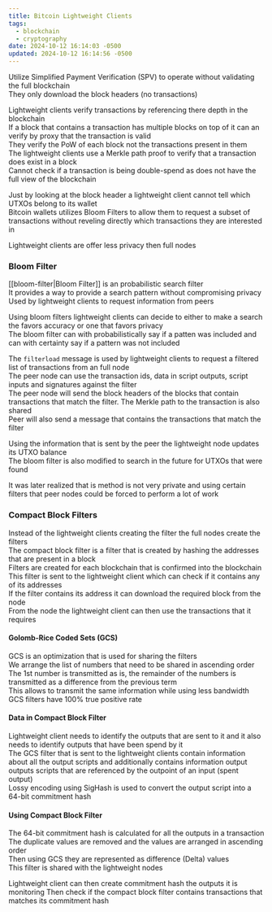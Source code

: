 ```yaml
---
title: Bitcoin Lightweight Clients
tags:
  - blockchain
  - cryptography
date: 2024-10-12 16:14:03 -0500
updated: 2024-10-12 16:14:56 -0500
---
```


Utilize Simplified Payment Verification (SPV) to operate without validating the full blockchain  
They only download the block headers (no transactions)  

Lightweight clients verify transactions by referencing there depth in the blockchain  
If a block that contains a transaction has multiple blocks on top of it can an verify by proxy that the transaction is valid  
They verify the PoW of each block not the transactions present in them  
The lightweight clients use a Merkle path proof to verify that a transaction does exist in a block  
Cannot check if a transaction is being double-spend as does not have the full view of the blockchain  

Just by looking at the block header a lightweight client cannot tell which UTXOs belong to its wallet  
Bitcoin wallets utilizes Bloom Filters to allow them to request a subset of transactions without reveling directly which transactions they are interested in 

Lightweight clients are offer less privacy then full nodes

### Bloom Filter

[[bloom-filter|Bloom Filter]] is an probabilistic search filter  
It provides a way to provide a search pattern without compromising privacy  
Used by lightweight clients to request information from peers  

Using bloom filters lightweight clients can decide to either to make a search the favors accuracy or one that favors privacy  
The bloom filter can with probabilistically say if a patten was included and can with certainty say if a pattern was not included  

The `filterload` message is used by lightweight clients to request a filtered list of transactions from an full node  
The peer node can use the transaction ids, data in script outputs, script inputs and signatures against the filter  
The peer node will send the block headers of the blocks that contain transactions that match the filter. The Merkle path to the transaction is also shared  
Peer will also send a message that contains the transactions that match the filter  

Using the information that is sent by the peer the lightweight node updates its UTXO balance  
The bloom filter is also modified to search in the future for UTXOs that were found  

It was later realized that is method is not very private and using certain filters that peer nodes could be forced to perform a lot of work  

### Compact Block Filters

Instead of the lightweight clients creating the filter the full nodes create the filters  
The compact block filter is a filter that is created by hashing the addresses that are present in a block  
Filters are created for each blockchain that is confirmed into the blockchain  
This filter is sent to the lightweight client which can check if it contains any of its addresses  
If the filter contains its address it can download the required block from the node  
From the node the lightweight client can then use the transactions that it requires  

#### Golomb-Rice Coded Sets (GCS)

GCS is an optimization that is used for sharing the filters  
We arrange the list of numbers that need to be shared in ascending order  
The 1st number is transmitted as is, the remainder of the numbers is transmitted as a difference from the previous term  
This allows to transmit the same information while using less bandwidth  
GCS filters have 100% true positive rate  

#### Data in Compact Block Filter

Lightweight client needs to identify the outputs that are sent to it and it also needs to identify outputs that have been spend by it  
The GCS filter that is sent to the lightweight clients contain information about all the output scripts and additionally contains information output outputs scripts that are referenced by the outpoint of an input (spent output)  
Lossy encoding using SigHash is used to convert the output script into a 64-bit commitment hash

#### Using Compact Block Filter

The 64-bit commitment hash is calculated for all the outputs in a transaction  
The duplicate values are removed and the values are arranged in ascending order  
Then using GCS they are represented as difference (Delta) values  
This filter is shared with the lightweight nodes  

Lightweight client can then create commitment hash the outputs it is monitoring   Then check if the compact block filter contains transactions that matches its commitment hash  
